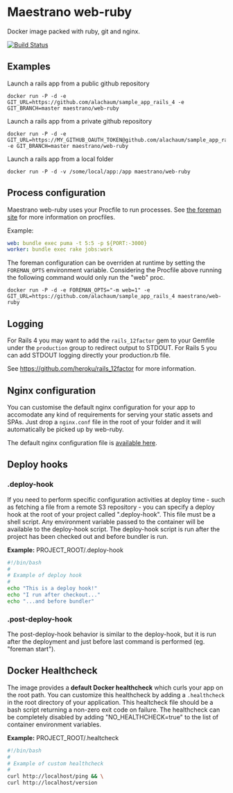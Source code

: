 # Maestrano web-ruby
Docker image packed with ruby, git and nginx.

[![Build Status](https://travis-ci.org/maestrano/docker-web-ruby.svg?branch=master)](https://travis-ci.org/maestrano/docker-web-ruby)


## Examples
Launch a rails app from a public github repository
```
docker run -P -d -e GIT_URL=https://github.com/alachaum/sample_app_rails_4 -e GIT_BRANCH=master maestrano/web-ruby
```

Launch a rails app from a private github repository
```
docker run -P -d -e GIT_URL=https://MY_GITHUB_OAUTH_TOKEN@github.com/alachaum/sample_app_rails_4 -e GIT_BRANCH=master maestrano/web-ruby
```

Launch a rails app from a local folder
```
docker run -P -d -v /some/local/app:/app maestrano/web-ruby
```

## Process configuration
Maestrano web-ruby uses your Procfile to run processes. See [the foreman site](http://blog.daviddollar.org/2011/05/06/introducing-foreman.html) for more information on procfiles.

Example:
```yaml
web: bundle exec puma -t 5:5 -p ${PORT:-3000}
worker: bundle exec rake jobs:work
```

The foreman configuration can be overriden at runtime by setting the `FOREMAN_OPTS` environment variable. Considering the Procfile above running the following command would only run the "web" proc.

```
docker run -P -d -e FOREMAN_OPTS="-m web=1" -e GIT_URL=https://github.com/alachaum/sample_app_rails_4 maestrano/web-ruby
```

## Logging
For Rails 4 you may want to add the `rails_12factor` gem to your Gemfile under the `production` group to redirect output to STDOUT. For Rails 5 you can add STDOUT logging directly your production.rb file.

See https://github.com/heroku/rails_12factor for more information.

## Nginx configuration
You can customise the default nginx configuration for your app to accomodate any kind of requirements for serving your static assets and SPAs.
Just drop a `nginx.conf` file in the root of your folder and it will automatically be picked up by web-ruby.

The default nginx configuration file is [available here](2.3/app.conf).

## Deploy hooks

### .deploy-hook
If you need to perform specific configuration activities at deploy time - such as fetching a file from a remote S3 repository - you can specify a deploy hook at the root of your project called ".deploy-hook". This file must be a shell script. Any environment variable passed to the container will be available to the deploy-hook script. The deploy-hook script is run after the project has been checked out and before bundler is run.

**Example:** PROJECT_ROOT/.deploy-hook
```sh
#!/bin/bash
#
# Example of deploy hook
#
echo "This is a deploy hook!"
echo "I run after checkout..."
echo "...and before bundler"
```

### .post-deploy-hook
The post-deploy-hook behavior is similar to the deploy-hook, but it is run after the deployment and just before last command is performed (eg. "foreman start").

## Docker Healthcheck
The image provides a **default Docker healthcheck** which curls your app on the root path. You can customize this healthcheck by adding a `.healthcheck` in the root directory of your application. This healtcheck file should be a bash script returning a non-zero exit code on failure. The healthcheck can be completely disabled by adding "NO_HEALTHCHECK=true" to the list of container environment variables.

**Example:** PROJECT_ROOT/.healtcheck
```sh
#!/bin/bash
#
# Example of custom healthcheck
#
curl http://localhost/ping && \
curl http://localhost/version
```
